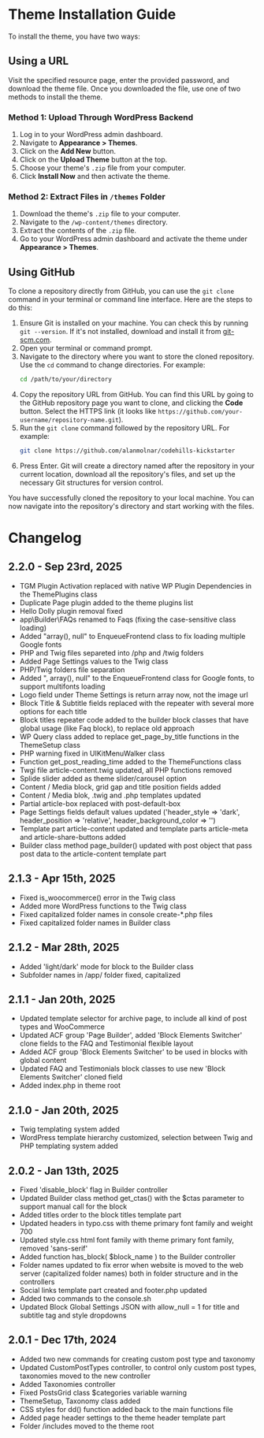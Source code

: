 
# Theme Installation Guide

To install the theme, you have two ways:

## Using a URL
Visit the specified resource page, enter the provided password, and download the theme file. Once you downloaded the file, use one of two methods to install the theme.

### Method 1: Upload Through WordPress Backend
1. Log in to your WordPress admin dashboard.
2. Navigate to **Appearance > Themes**.
3. Click on the **Add New** button.
4. Click on the **Upload Theme** button at the top.
5. Choose your theme's `.zip` file from your computer.
6. Click **Install Now** and then activate the theme.

### Method 2: Extract Files in `/themes` Folder
1. Download the theme's `.zip` file to your computer.
2. Navigate to the `/wp-content/themes` directory.
3. Extract the contents of the `.zip` file.
4. Go to your WordPress admin dashboard and activate the theme under **Appearance > Themes**.

## Using GitHub
To clone a repository directly from GitHub, you can use the `git clone` command in your terminal or command line interface. Here are the steps to do this:

1. Ensure Git is installed on your machine. You can check this by running `git --version`. If it's not installed, download and install it from [git-scm.com](https://git-scm.com).
2. Open your terminal or command prompt.
3. Navigate to the directory where you want to store the cloned repository. Use the `cd` command to change directories. For example:
   ```bash
   cd /path/to/your/directory
   ```
4. Copy the repository URL from GitHub. You can find this URL by going to the GitHub repository page you want to clone, and clicking the **Code** button. Select the HTTPS link (it looks like `https://github.com/your-username/repository-name.git`).
5. Run the `git clone` command followed by the repository URL. For example:
   ```bash
   git clone https://github.com/alanmolnar/codehills-kickstarter
   ```
6. Press Enter. Git will create a directory named after the repository in your current location, download all the repository's files, and set up the necessary Git structures for version control.

You have successfully cloned the repository to your local machine. You can now navigate into the repository's directory and start working with the files.

# Changelog

## 2.2.0 - Sep 23rd, 2025
- TGM Plugin Activation replaced with native WP Plugin Dependencies in the ThemePlugins class
- Duplicate Page plugin added to the theme plugins list
- Hello Dolly plugin removal fixed
- app\Builder\FAQs renamed to Faqs (fixing the case-sensitive class loading)
- Added "array(), null" to EnqueueFrontend class to fix loading multiple Google fonts
- PHP and Twig files separeted into /php and /twig folders
- Added Page Settings values to the Twig class
- PHP/Twig folders file separation
- Added ", array(), null" to the EnqueueFrontend class for Google fonts, to support multifonts loading
- Logo field under Theme Settings is return array now, not the image url
- Block Title & Subtitle fields replaced with the repeater with several more options for each title
- Block titles repeater code added to the builder block classes that have global usage (like Faq block), to replace old approach
- WP Query class added to replace get_page_by_title functions in the ThemeSetup class
- PHP warning fixed in UIKitMenuWalker class
- Function get_post_reading_time added to the ThemeFunctions class
- Twgi file article-content.twig updated, all PHP functions removed
- Splide slider added as theme slider/carousel option
- Content / Media block, grid gap and title position fields added
- Content / Media blok, .twig and .php templates updated
- Partial article-box replaced with post-default-box
- Page Settings fields default values updated ('header_style => 'dark', header_position => 'relative', header_background_color => '')
- Template part article-content updated and template parts article-meta and article-share-buttons added
- Builder class method page_builder() updated with post object that pass post data to the article-content template part

## 2.1.3 - Apr 15th, 2025
- Fixed is_woocommerce() error in the Twig class
- Added more WordPress functions to the Twig class
- Fixed capitalized folder names in console create-*.php files
- Fixed capitalized folder names in Builder class

## 2.1.2 - Mar 28th, 2025
- Added 'light/dark' mode for block to the Builder class
- Subfolder names in /app/ folder fixed, capitalized

## 2.1.1 - Jan 20th, 2025
- Updated template selector for archive page, to include all kind of post types and WooCommerce
- Updated ACF group 'Page Builder', added 'Block Elements Switcher' clone fields to the FAQ and Testimonial flexible layout
- Added ACF group 'Block Elements Switcher' to be used in blocks with global content
- Updated FAQ and Testimonials block classes to use new 'Block Elements Switcher' cloned field
- Added index.php in theme root

## 2.1.0 - Jan 20th, 2025
- Twig templating system added
- WordPress template hierarchy customized, selection between Twig and PHP templating system added

## 2.0.2 - Jan 13th, 2025
- Fixed 'disable_block' flag in Builder controller
- Updated Builder class method get_ctas() with the $ctas parameter to support manual call for the block
- Added titles order to the block titles template part
- Updated headers in typo.css with theme primary font family and weight 700
- Updated style.css html font family with theme primary font family, removed 'sans-serif'
- Added function has_block( $block_name ) to the Builder controller
- Folder names updated to fix error when website is moved to the web server (capitalized folder names) both in folder structure and in the controllers
- Social links template part created and footer.php updated
- Added two commands to the console.sh
- Updated Block Global Settings JSON with allow_null = 1 for title and subtitle tag and style dropdowns

## 2.0.1 - Dec 17th, 2024
- Added two new commands for creating custom post type and taxonomy
- Updated CustomPostTypes controller, to control only custom post types, taxonomies moved to the new controller
- Added Taxonomies controller
- Fixed PostsGrid class $categories variable warning
- ThemeSetup, Taxonomy class added
- CSS styles for dd() function added back to the main functions file
- Added page header settings to the theme header template part
- Folder /includes moved to the theme root
